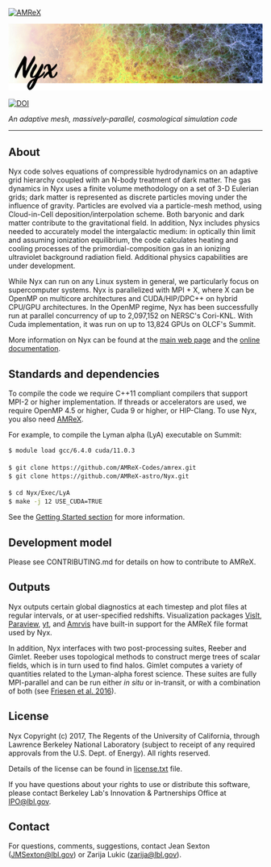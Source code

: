 [![AMReX](https://amrex-codes.github.io/badges/powered%20by-AMReX-red.svg)](https://amrex-codes.github.io)

![Nyx](https://github.com/AMReX-Astro/Nyx/blob/development/Util/banner.jpeg)

[![DOI](https://joss.theoj.org/papers/10.21105/joss.03068/status.svg)](https://doi.org/10.21105/joss.03068)

*An adaptive mesh, massively-parallel, cosmological simulation code*

******

## About

Nyx code solves equations of compressible hydrodynamics on an adaptive grid
hierarchy coupled with an N-body treatment of dark matter. The gas dynamics in
Nyx uses a finite volume methodology on a set of 3-D Eulerian grids;
dark matter is represented as discrete particles moving under the influence of
gravity. Particles are evolved via a particle-mesh method, using Cloud-in-Cell
deposition/interpolation scheme. Both baryonic and dark matter contribute to
the gravitational field. In addition, Nyx includes physics needed to
accurately model the intergalactic medium: in optically thin limit and assuming
ionization equilibrium, the code calculates heating and cooling processes of the
primordial-composition gas in an ionizing ultraviolet background radiation field.
Additional physics capabilities are under development.

While Nyx can run on any Linux system in general, we particularly focus on supercomputer systems.
Nyx is parallelized with MPI + X, where X can be OpenMP on multicore architectures and
CUDA/HIP/DPC++ on hybrid CPU/GPU architectures.
In the OpenMP regime, Nyx has been successfully run at parallel concurrency
of up to 2,097,152 on NERSC's Cori-KNL. With Cuda implementation, it was run on up to
13,824 GPUs on OLCF's Summit.

More information on Nyx can be found at the [main web page](http://amrex-astro.github.io/Nyx/) and
the [online documentation](https://amrex-astro.github.io/Nyx/docs_html/).

## Standards and dependencies

To compile the code we require C++11 compliant compilers that support MPI-2 or
higher implementation.  If threads or accelerators are used, we require 
OpenMP 4.5 or higher, Cuda 9 or higher, or HIP-Clang.
To use Nyx, you also need [AMReX](https://github.com/AMReX-codes/amrex).

For example, to compile the Lyman alpha (LyA) executable on Summit:
```sh
$ module load gcc/6.4.0 cuda/11.0.3

$ git clone https://github.com/AMReX-Codes/amrex.git
$ git clone https://github.com/AMReX-astro/Nyx.git

$ cd Nyx/Exec/LyA
$ make -j 12 USE_CUDA=TRUE
```

See the [Getting Started section](https://amrex-astro.github.io/Nyx/docs_html/NyxGettingStarted.html) for more information.

## Development model

Please see CONTRIBUTING.md for details on how to contribute to AMReX.

## Outputs

Nyx outputs certain global diagnostics at each timestep and plot files at regular
intervals, or at user-specified redshifts. Visualization packages
[VisIt](https://wci.llnl.gov/simulation/computer-codes/visit),
[Paraview](https://www.paraview.org/),
[yt](http://yt-project.org/),
and [Amrvis](https://github.com/AMReX-Codes/amrvis)
have built-in support for the AMReX file format used by Nyx.

In addition, Nyx interfaces with two post-processing suites, Reeber and Gimlet. Reeber
uses topological methods to construct merge trees of scalar fields, which is in
turn used to find halos.  Gimlet computes a variety of quantities
related to the Lyman-alpha forest science.  These suites are fully MPI-parallel and can
be run either *in situ* or in-transit, or with a combination of both
(see [Friesen et al. 2016](https://comp-astrophys-cosmol.springeropen.com/articles/10.1186/s40668-016-0017-2)).

## License

Nyx Copyright (c) 2017, The Regents of the University of California,
through Lawrence Berkeley National Laboratory (subject to receipt of
any required approvals from the U.S. Dept. of Energy).  All rights
reserved.

Details of the license can be found in [license.txt](license.txt) file.

If you have questions about your rights to use or distribute this software, 
please contact Berkeley Lab's Innovation & Partnerships Office at IPO@lbl.gov.

## Contact

For questions, comments, suggestions, contact Jean Sexton (JMSexton@lbl.gov)
or Zarija Lukic (zarija@lbl.gov).
